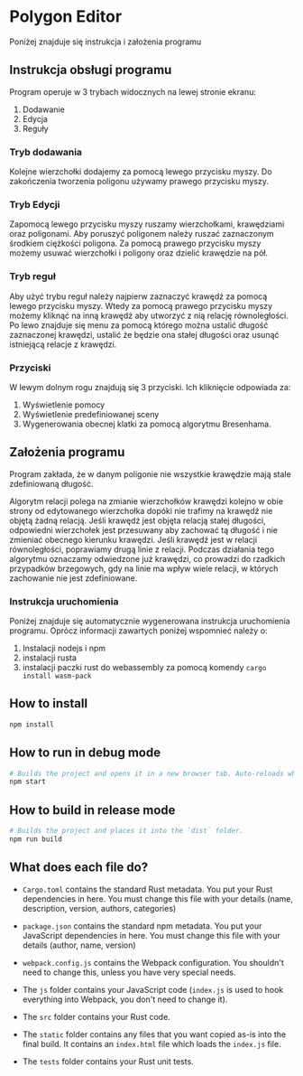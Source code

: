 # Polygon Editor
Poniżej znajduje się instrukcja i założenia programu
## Instrukcja obsługi programu
Program operuje w 3 trybach widocznych na lewej stronie ekranu:
1. Dodawanie
2. Edycja
3. Reguły
### Tryb dodawania
Kolejne wierzchołki dodajemy za pomocą lewego przycisku myszy. Do zakończenia tworzenia poligonu używamy prawego przycisku myszy.
### Tryb Edycji
Zapomocą lewego przycisku myszy ruszamy wierzchołkami, krawędziami oraz poligonami. Aby poruszyć poligonem należy ruszać zaznaczonym środkiem ciężkości poligona. Za pomocą prawego przycisku myszy możemy usuwać wierzchołki i poligony oraz dzielić krawędzie na pół.
### Tryb reguł
Aby użyć trybu reguł należy najpierw zaznaczyć krawędź za pomocą lewego przycisku myszy. Wtedy za pomocą prawego przycisku myszy możemy kliknąć na inną krawędź aby utworzyć z nią relację równoległości. Po lewo znajduje się menu za pomocą którego można ustalić długość zaznaczonej krawędzi, ustalić że będzie ona stałej długości oraz usunąć istniejącą relacje z krawędzi.
### Przyciski
W lewym dolnym rogu znajdują się 3 przyciski. Ich kliknięcie odpowiada za:
1. Wyświetlenie pomocy
2. Wyświetlenie predefiniowanej sceny
3. Wygenerowania obecnej klatki za pomocą algorytmu Bresenhama.

## Założenia programu
Program zakłada, że w danym poligonie nie wszystkie krawędzie mają stale zdefiniowaną długość.

Algorytm relacji polega na zmianie wierzchołków krawędzi kolejno w obie strony od edytowanego wierzchołka dopóki nie trafimy na krawędź nie objętą żadną relacją. Jeśli krawędź jest objęta relacją stałej długości, odpowiedni wierzchołek jest przesuwany aby zachować tą długość i nie zmieniać obecnego kierunku krawędzi. Jeśli krawędź jest w relacji równoległości, poprawiamy drugą linie z relacji. Podczas działania tego algorytmu oznaczamy odwiedzone już krawędzi, co prowadzi do rzadkich przypadków brzegowych, gdy na linie ma wpływ wiele relacji, w których zachowanie nie jest zdefiniowane.

### Instrukcja uruchomienia
Poniżej znajduje się automatycznie wygenerowana instrukcja uruchomienia programu. Oprócz informacji zawartych poniżej wspomnieć należy o:
1. Instalacji nodejs i npm
2. instalacji rusta
3. instalacji paczki rust do webassembly za pomocą komendy ```cargo install wasm-pack```
## How to install

```sh
npm install
```

## How to run in debug mode

```sh
# Builds the project and opens it in a new browser tab. Auto-reloads when the project changes.
npm start
```

## How to build in release mode

```sh
# Builds the project and places it into the `dist` folder.
npm run build
```

## What does each file do?

* `Cargo.toml` contains the standard Rust metadata. You put your Rust dependencies in here. You must change this file with your details (name, description, version, authors, categories)

* `package.json` contains the standard npm metadata. You put your JavaScript dependencies in here. You must change this file with your details (author, name, version)

* `webpack.config.js` contains the Webpack configuration. You shouldn't need to change this, unless you have very special needs.

* The `js` folder contains your JavaScript code (`index.js` is used to hook everything into Webpack, you don't need to change it).

* The `src` folder contains your Rust code.

* The `static` folder contains any files that you want copied as-is into the final build. It contains an `index.html` file which loads the `index.js` file.

* The `tests` folder contains your Rust unit tests.
